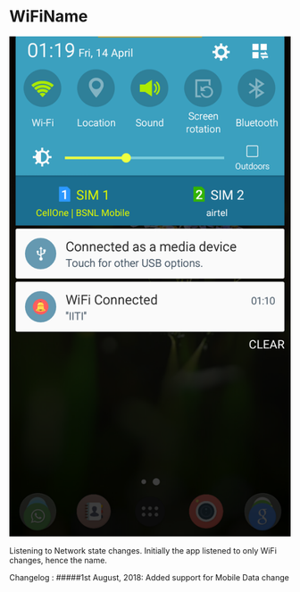 # WiFiName
![Alt text](app/src/main/res/raw/screenshots/wifinotifyscreen.png?raw=true "Screen Shot")

Listening to Network state changes. Initially the app listened to only WiFi changes, hence the name.

Changelog : 
#####1st August, 2018: 
Added support for Mobile Data change